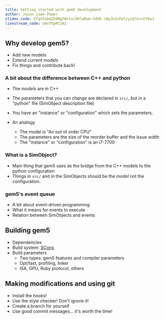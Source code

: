 ```yaml
---
title: Getting started with gem5 development
author: Jason Lowe-Power
slides_code: EfgtEab4Zb9NgFWctxi5DlwBum-5dkE-rApJb3iPptzyiQ?e=cEY0aJ
livestream_code: U4xThpRC1AI
---
```


## Why develop gem5?

- Add new models
- Extend current models
- Fix things and contribute back!

### A bit about the difference between C++ and python

- The *models* are in C++
- The parameters that you can change are declared in `src/`, but in a "python" file (SimObject description file)
- You have an "instance" or "configuration" which sets the parameters.

- An analogy
  - The model is "An out of order CPU"
  - The parameters are the size of the reorder buffer and the issue width
  - The "instance" or "configuration" is an i7-7700

### What is a SimObject?

- Main thing that gem5 uses as the bridge from the C++ models to the python configuration
- Things in `src/` and in the SimObjects should be the *model* not the configuration.

### gem5's event queue

- A bit about event-driven programming
- What it means for events to execute
- Relation between SimObjects and events

## Building gem5

- Dependencies
- Build system: [SCons](https://scons.org/)
- Build parameters
  - Two types: gem5 features and compiler parameters
  - Opt/fast, profiling, linker
  - ISA, GPU, Ruby protocol, others

## Making modifications and using git

- Install the hooks!
- Use the style checker! Don't ignore it!
- Create a branch for yourself
- Use good commit messages... it's worth the time!
